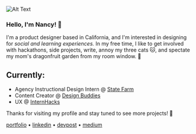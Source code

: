 ![Alt Text](https://media.giphy.com/media/vFKqnCdLPNOKc/giphy.gif)

### Hello, I'm Nancy! 👋
I'm a product designer based in California, and I'm interested in designing for _social and learning experiences._ In my free time, I like to get involved with hackathons, side projects, write, annoy my three cats :cat:, and spectate my mom's dragonfruit garden from my room window. :dragon:

## Currently:
* Agency Instructional Design Intern @ [State Farm](https://www.statefarm.com/)
* Content Creator @ [Design Buddies](https://www.designbuddies.community/)
* UX @ [InternHacks](https://internhacks.com/)

Thanks for visiting my profile and stay tuned to see more projects! :seedling:

[portfolio](http://nancyzuo.me) • [linkedin](https://www.linkedin.com/in/nancyzuo/) • [devpost](https://devpost.com/nancyzuo) • [medium](https://nzzuo.medium.com/confessions-from-my-high-school-experience-in-the-bay-area-bf549ee851e2)

